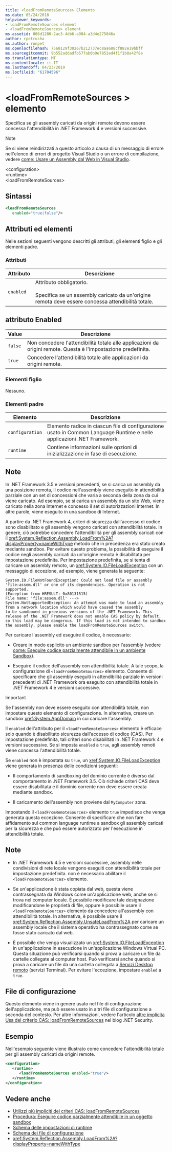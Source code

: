 ```yaml
---
title: <loadFromRemoteSources> Elemento
ms.date: 05/24/2018
helpviewer_keywords:
- loadFromRemoteSources element
- <loadFromRemoteSources> element
ms.assetid: 006d1280-2ac3-4db6-a984-a3d4e275046a
author: rpetrusha
ms.author: ronpet
ms.openlocfilehash: 7568129f30267b212737ec8aa688cf882e19bbff
ms.sourcegitcommit: 9b552addadfb57fab0b9e7852ed4f1f1b8a42f8e
ms.translationtype: MT
ms.contentlocale: it-IT
ms.lasthandoff: 04/23/2019
ms.locfileid: "61704596"
---
```

# <a name="loadfromremotesources-element"></a>\<loadFromRemoteSources > elemento
Specifica se gli assembly caricati da origini remote devono essere concessa l'attendibilità in .NET Framework 4 e versioni successive.
  
> [!NOTE]
>  Se si viene reindirizzati a questo articolo a causa di un messaggio di errore nell'elenco di errori di progetto Visual Studio o un errore di compilazione, vedere [come: Usare un Assembly dal Web in Visual Studio](https://docs.microsoft.com/previous-versions/visualstudio/visual-studio-2010/ee890038(v=vs.100)).  
  
 \<configuration>  
\<runtime>  
\<loadFromRemoteSources>  
  
## <a name="syntax"></a>Sintassi  
  
```xml  
<loadFromRemoteSources    
   enabled="true|false"/>  
```  
  
## <a name="attributes-and-elements"></a>Attributi ed elementi
 Nelle sezioni seguenti vengono descritti gli attributi, gli elementi figlio e gli elementi padre.  
  
### <a name="attributes"></a>Attributi  
  
|Attributo|Descrizione|  
|---------------|-----------------|  
|`enabled`|Attributo obbligatorio.<br /><br /> Specifica se un assembly caricato da un'origine remota deve essere concessa attendibilità totale.|  
  
## <a name="enabled-attribute"></a>attributo Enabled  
  
|Value|Descrizione|  
|-----------|-----------------|  
|`false`|Non concedere l'attendibilità totale alle applicazioni da origini remote. Questa è l'impostazione predefinita.|  
|`true`|Concedere l'attendibilità totale alle applicazioni da origini remote.|  
  
### <a name="child-elements"></a>Elementi figlio  
 Nessuno.  
  
### <a name="parent-elements"></a>Elementi padre  
  
|Elemento|Descrizione|  
|-------------|-----------------|  
|`configuration`|Elemento radice in ciascun file di configurazione usato in Common Language Runtime e nelle applicazioni .NET Framework.|  
|`runtime`|Contiene informazioni sulle opzioni di inizializzazione in fase di esecuzione.|  
  
## <a name="remarks"></a>Note

In .NET Framework 3.5 e versioni precedenti, se si carica un assembly da una posizione remota, il codice nell'assembly viene eseguito in attendibilità parziale con un set di concessioni che varia a seconda della zona da cui viene caricato. Ad esempio, se si carica un assembly da un sito Web, viene caricato nella zona Internet e concesso il set di autorizzazioni Internet. In altre parole, viene eseguito in una sandbox di Internet.

A partire da .NET Framework 4, criteri di sicurezza dall'accesso di codice sono disabilitato e gli assembly vengono caricati con attendibilità totale. In genere, ciò potrebbe concedere l'attendibilità per gli assembly caricati con il <xref:System.Reflection.Assembly.LoadFrom%2A?displayProperty=nameWithType> metodo che in precedenza era stato creato mediante sandbox. Per evitare questo problema, la possibilità di eseguire il codice negli assembly caricati da un'origine remota è disabilitata per impostazione predefinita. Per impostazione predefinita, se si tenta di caricare un assembly remoto, un <xref:System.IO.FileLoadException> con un messaggio di eccezione, ad esempio, viene generata la seguente:

```text
System.IO.FileNotFoundException: Could not load file or assembly 'file:assem.dll' or one of its dependencies. Operation is not supported. 
(Exception from HRESULT: 0x80131515)
File name: 'file:assem.dll' ---> 
System.NotSupportedException: An attempt was made to load an assembly from a network location which would have caused the assembly 
to be sandboxed in previous versions of the .NET Framework. This release of the .NET Framework does not enable CAS policy by default, 
so this load may be dangerous. If this load is not intended to sandbox the assembly, please enable the loadFromRemoteSources switch. 
```

Per caricare l'assembly ed eseguire il codice, è necessario:

- Creare in modo esplicito un ambiente sandbox per l'assembly (vedere [come: Eseguire codice parzialmente attendibile in un ambiente Sandbox](../../../../../docs/framework/misc/how-to-run-partially-trusted-code-in-a-sandbox.md)).

- Eseguire il codice dell'assembly con attendibilità totale. A tale scopo, la configurazione di `<loadFromRemoteSources>` elemento. Consente di specificare che gli assembly eseguiti in attendibilità parziale in versioni precedenti di .NET Framework ora eseguito con attendibilità totale in .NET Framework 4 e versioni successive.

> [!IMPORTANT]
> Se l'assembly non deve essere eseguito con attendibilità totale, non impostare questo elemento di configurazione. In alternativa, creare un sandbox <xref:System.AppDomain> in cui caricare l'assembly.

Il `enabled` dell'attributo per il `<loadFromRemoteSources>` elemento è efficace solo quando è disabilitato sicurezza dall'accesso di codice (CAS). Per impostazione predefinita, tali criteri sono disabilitati in .NET Framework 4 e versioni successive. Se si imposta `enabled` a `true`, agli assembly remoti viene concessa l'attendibilità totale.

Se `enabled` non è impostata su `true`, un <xref:System.IO.FileLoadException> viene generata in presenza delle condizioni seguenti:

- Il comportamento di sandboxing del dominio corrente è diverso dal comportamento in .NET Framework 3.5. Ciò richiede criteri CAS deve essere disabilitata e il dominio corrente non deve essere creata mediante sandbox.

- Il caricamento dell'assembly non proviene dal `MyComputer` zona.

Impostando il `<loadFromRemoteSources>` elemento `true` impedisce che venga generata questa eccezione. Consente di specificare che non fare affidamento sul common language runtime a sandbox gli assembly caricati per la sicurezza e che può essere autorizzato per l'esecuzione in attendibilità totale.

## <a name="notes"></a>Note

- In .NET Framework 4.5 e versioni successive, assembly nelle condivisioni di rete locale vengono eseguiti con attendibilità totale per impostazione predefinita. non è necessario abilitare il `<loadFromRemoteSources>` elemento.

- Se un'applicazione è stata copiata dal web, questa viene contrassegnata da Windows come un'applicazione web, anche se si trova nel computer locale. È possibile modificare tale designazione modificandone le proprietà di file, oppure è possibile usare il `<loadFromRemoteSources>` elemento da concedere all'assembly con attendibilità totale. In alternativa, è possibile usare il <xref:System.Reflection.Assembly.UnsafeLoadFrom%2A> per caricare un assembly locale che il sistema operativo ha contrassegnato come se fosse stato caricato dal web.

- È possibile che venga visualizzato un <xref:System.IO.FileLoadException> in un'applicazione in esecuzione in un'applicazione Windows Virtual PC. Questa situazione può verificarsi quando si prova a caricare un file da cartelle collegate al computer host. Può verificarsi anche quando si prova a caricare un file da una cartella collegata a [Servizi Desktop remoto](https://go.microsoft.com/fwlink/?LinkId=182775) (servizi Terminal). Per evitare l'eccezione, impostare `enabled` a `true`.

## <a name="configuration-file"></a>File di configurazione

Questo elemento viene in genere usato nel file di configurazione dell'applicazione, ma può essere usato in altri file di configurazione a seconda del contesto. Per altre informazioni, vedere l'articolo [altre implicita Usa del criterio CAS: loadFromRemoteSources](https://go.microsoft.com/fwlink/p/?LinkId=266839) nel blog .NET Security.  

## <a name="example"></a>Esempio

Nell'esempio seguente viene illustrato come concedere l'attendibilità totale per gli assembly caricati da origini remote.

```xml
<configuration>  
   <runtime>  
      <loadFromRemoteSources enabled="true"/>  
   </runtime>  
</configuration>  
```

## <a name="see-also"></a>Vedere anche

- [Utilizzi più impliciti dei criteri CAS: loadFromRemoteSources](https://go.microsoft.com/fwlink/p/?LinkId=266839)
- [Procedura: Eseguire codice parzialmente attendibile in un oggetto sandbox](../../../../../docs/framework/misc/how-to-run-partially-trusted-code-in-a-sandbox.md)
- [Schema delle impostazioni di runtime](../../../../../docs/framework/configure-apps/file-schema/runtime/index.md)
- [Schema dei file di configurazione](../../../../../docs/framework/configure-apps/file-schema/index.md)
- <xref:System.Reflection.Assembly.LoadFrom%2A?displayProperty=nameWithType>
